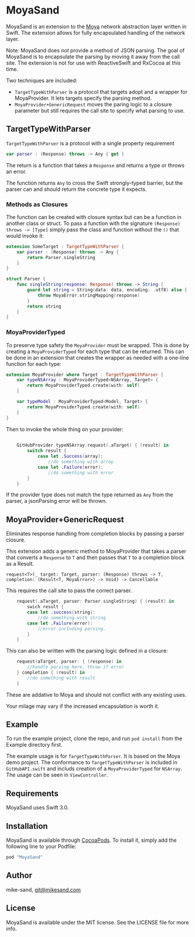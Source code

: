 # MoyaSand

MoyaSand is an extension to the [Moya](https://github.com/moya/moya) network abstraction layer written in Swift. The extension allows for fully encapsulated handling of the network layer.  

Note: MoyaSand does *not* provide a method of JSON parsing. The goal of MoyaSand is to encapsulate the parsing by moving it away from the call site. The extension is not for use with ReactiveSwift and RxCocoa at this time.

Two techniques are included:

* `TargetTypeWithParser` is a protocol that targets adopt and a wrapper for MoyaProvider. It lets targets specify the parsing method. 
* `MoyaProvider+GenericRequest` moves the paring logic to a closure parameter but still requires the call site to specify what parsing to use. 

## TargetTypeWithParser

`TargetTypeWithParser` is a protocol with a single property requirement 

```swift
var parser : (Response) throws -> Any { get }
```

The return is a function that takes a `Response` and returns a type or throws an error. 

The function returns `Any` to cross the Swift strongly-typed barrier, but the parser can and should return the concrete type it expects. 

### Methods as Closures  

The function can be created with closure syntax but can be a function in another class or struct. To pass a function with the signature `(Response) throws -> [Type]` simply pass the class and function without the `()` that would invoke it:

```swift
extension SomeTarget : TargetTypeWithParser {
    var parser : (Response) throws -> Any {
        return Parser.singleString
    }
}

struct Parser {
    func singleString(response: Response) throws -> String {
        guard let string = String(data: data, encoding: .utf8) else {
            throw MoyaError.stringMapping(response)
        }
        return string
    }
}
```

### MoyaProviderTyped

To preserve type safety the `MoyaProvider` must be wrapped. This is done by creating a `MoyaProviderTyped` for each type that can be returned. This can be done in an extension that creates the wrapper as needed with a one-line function for each type: 

```swift 
extension MoyaProvider where Target : TargetTypeWithParser {
    var typeNSArray : MoyaProviderTyped<NSArray, Target> {
        return MoyaProviderTyped.create(with: self)
    }

    var typeModel : MoyaProviderTyped<Model, Target> {
        return MoyaProviderTyped.create(with: self)
    }
}
```

Then to invoke the whole thing on your provider: 

```swift 
    
    GitHubProvider.typeNSArray.request(.aTarget) { (result) in 
        switch result {
            case let .Success(array):
                //do something with array 
            case let .Failure(error):
                //do something with error 
        }
    }
```

If the provider type does not match the type returned as `Any` from the parser, a jsonParsing error will be thrown.   

## MoyaProvider+GenericRequest 

Eliminates response handling from completion blocks by passing a parser closure. 

This extension adds a generic method to MoyaProvider that takes a parser that converts a `Response` to `T` and then passes that `T` to a completion block as a Result.  

`request<T>(_ target: Target, parser: (Response) throws -> T, completion: (Result<T, MoyaError>) -> Void) -> Cancellable` 

This requires the call site to pass the correct parser.  
    
```swift 
    request(.aTarget, parser: Parser.singleString) { (result) in
        swich result {
        case let .success(string):
            //do something with string
        case let .Failure(error):
            //error including parsing. 
        }
    }
```

This can also be written with the parsing logic defined in a closure: 

```swift 
    request(aTarget, parser: { (response) in 
        //handle parsing here, throw if error 
    } completion { (result) in 
        //do something with result
    }
```

These are addative to Moya and should not conflict with any existing uses. 

Your milage may vary if the increased encapsulation is worth it. 

## Example

To run the example project, clone the repo, and run `pod install` from the Example directory first.

The example usage is for `TargetTypeWithParser`. It is based on the Moya demo project. The conformance to `TargetTypeWithParser` is included in `GitHubAPI.swift` and includs creation of a `MoyaProviderTyped` for `NSArray`. The usage can be seen in `ViewController`.   

## Requirements

MoyaSand uses Swift 3.0. 

## Installation

MoyaSand is available through [CocoaPods](http://cocoapods.org). To install
it, simply add the following line to your Podfile:

```ruby
pod "MoyaSand"
```

## Author

mike-sand, git@mikesand.com

## License

MoyaSand is available under the MIT license. See the LICENSE file for more info.
